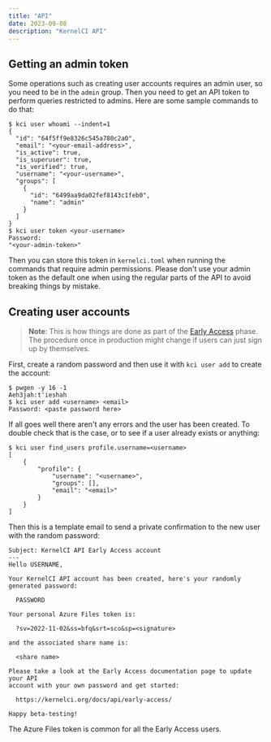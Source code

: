 ```yaml
---
title: "API"
date: 2023-09-08
description: "KernelCI API"
---
```


## Getting an admin token

Some operations such as creating user accounts requires an admin user, so you
need to be in the `admin` group.  Then you need to get an API token to perform
queries restricted to admins.  Here are some sample commands to do that:

```
$ kci user whoami --indent=1
{
  "id": "64f5ff9e8326c545a780c2a0",
  "email": "<your-email-address>",
  "is_active": true,
  "is_superuser": true,
  "is_verified": true,
  "username": "<your-username>",
  "groups": [
    {
      "id": "6499aa9da02fef8143c1feb0",
      "name": "admin"
    }
  ]
}
$ kci user token <your-username>
Password:
"<your-admin-token>"
```

Then you can store this token in `kernelci.toml` when running the commands
that require admin permissions.  Please don't use your admin token as the
default one when using the regular parts of the API to avoid breaking things
by mistake.

## Creating user accounts

> **Note**: This is how things are done as part of the [Early
> Access](/docs/api/early-access) phase.  The procedure once in production
> might change if users can just sign up by themselves.

First, create a random password and then use it with `kci user add` to create
the account:

```
$ pwgen -y 16 -1
Aeh3jah:t'ieshah
$ kci user add <username> <email>
Password: <paste password here>
```

If all goes well there aren't any errors and the user has been created.  To
double check that is the case, or to see if a user already exists or anything:

```
$ kci user find_users profile.username=<username>
[
    {
        "profile": {
            "username": "<username>",
            "groups": [],
            "email": "<email>"
        }
    }
]
```

Then this is a template email to send a private confirmation to the new user
with the random password:

```
Subject: KernelCI API Early Access account
---
Hello USERNAME,

Your KernelCI API account has been created, here's your randomly
generated password:

  PASSWORD

Your personal Azure Files token is:

  ?sv=2022-11-02&ss=bfq&srt=sco&sp=<signature>

and the associated share name is:

  <share name>

Please take a look at the Early Access documentation page to update your API
account with your own password and get started:

  https://kernelci.org/docs/api/early-access/

Happy beta-testing!
```

The Azure Files token is common for all the Early Access users.
